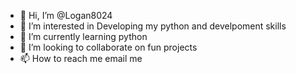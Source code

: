 - 👋 Hi, I’m @Logan8024
- 👀 I’m interested in Developing my python and develpoment skills
- 🌱 I’m currently learning python
- 💞️ I’m looking to collaborate on fun projects
- 📫 How to reach me email me

<!---
Logan8024/Logan8024 is a ✨ special ✨ repository because its `README.md` (this file) appears on your GitHub profile.
You can click the Preview link to take a look at your changes.
--->
